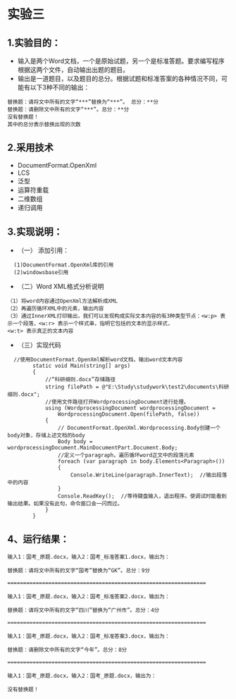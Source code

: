# 实验三
## 1.实验目的：
- 输入是两个Word文档，一个是原始试题，另一个是标准答题。要求编写程序根据这两个文件，自动输出出题的题目。
- 输出是一道题目，以及题目的总分。根据试题和标准答案的各种情况不同，可能有以下3种不同的输出：
```
替换题：请将文中所有的文字“***”替换为“***”。 总分：**分
替换题：请删除文中所有的文字“***”。总分：**分
没有替换题！
其中的总分表示替换出现的次数
```
## 2.采用技术
- DocumentFormat.OpenXml
- LCS
- 泛型
- 运算符重载
- 二维数组
- 递归调用
## 3.实现说明： 
- （一） 添加引用：
``` 
  (1)DocumentFormat.OpenXml库的引用
  (2)windowsbase引用  
``` 
- （二）Word XML格式分析说明
```
（1）将word内容通过OpenXml方法解析成XML
（2）再遍历循环XML中的元素，输出内容
（3）通过InnerXML打印输出，我们可以发现构成实际文本内容的有3种类型节点：<w:p> 表示一个段落，<w:r> 表示一个样式串，指明它包括的文本的显示样式，
<w:t> 表示真正的文本内容
```
- （三）实现代码
```
  //使用DocumentFormat.OpenXml解析word文档，输出word文本内容
        static void Main(string[] args)
        {
            //“科研细则.docx”存储路径
            string filePath = @"E:\Study\studywork\test2\documents\科研细则.docx";
            //使用文件路径打开WordprocessingDocument进行处理。
            using (WordprocessingDocument wordprocessingDocument =
                WordprocessingDocument.Open(filePath, false))
            {
                // DocumentFormat.OpenXml.Wordprocessing.Body创建一个body对象，存储上述文档的body
                Body body = wordprocessingDocument.MainDocumentPart.Document.Body;
                //定义一个paragraph，遍历循环word正文中的段落元素
                foreach (var paragraph in body.Elements<Paragraph>())
                {
                    Console.WriteLine(paragraph.InnerText);  //输出段落中的内容
                }
                Console.ReadKey();  //等待键盘输入，退出程序。使调试时能看到输出结果。如果没有此句，命令窗口会一闪而过。
            }
        }
```
## 4、运行结果：
```
输入1：国考_原题.docx，输入2：国考_标准答案1.docx，输出为：

替换题：请将文中所有的文字“国考”替换为“GK”。总分：9分

===============================================================

输入1：国考_原题.docx，输入2：国考_标准答案2.docx，输出为：

替换题：请将文中所有的文字“四川”替换为“广州市”。总分：4分

===============================================================

输入1：国考_原题.docx，输入2：国考_标准答案3.docx，输出为：

替换题：请删除文中所有的文字“今年”。总分：8分

===============================================================

输入1：国考_原题.docx，输入2：国考_原题.docx，输出为：

没有替换题！

```
 
